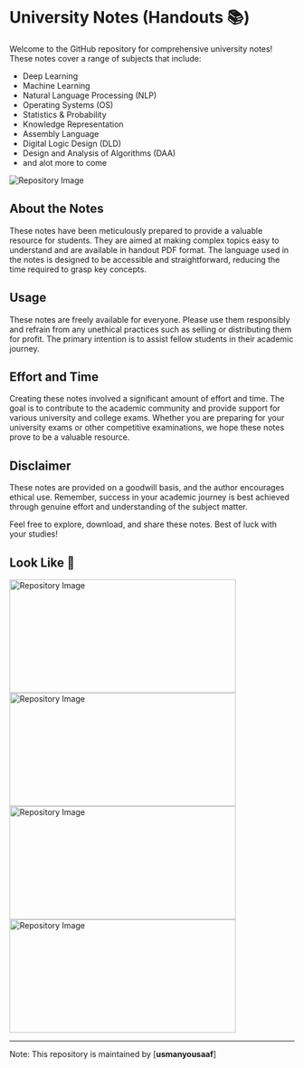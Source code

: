# University Notes   (Handouts 📚) 

Welcome to the GitHub repository for comprehensive university notes! These notes cover a range of subjects that include:

- Deep Learning
- Machine Learning
- Natural Language Processing (NLP)
- Operating Systems (OS)
- Statistics & Probability
- Knowledge Representation
- Assembly Language
- Digital Logic Design (DLD)
- Design and Analysis of Algorithms (DAA)
- and alot more to come 

![Repository Image](https://github.com/usmanyousaaf/deeplearing_complete_course/blob/main/images%20for%20decprition/folders.png)


## About the Notes

These notes have been meticulously prepared to provide a valuable resource for students. They are aimed at making complex topics easy to understand and are available in handout PDF format. The language used in the notes is designed to be accessible and straightforward, reducing the time required to grasp key concepts.

## Usage

These notes are freely available for everyone. Please use them responsibly and refrain from any unethical practices such as selling or distributing them for profit. The primary intention is to assist fellow students in their academic journey.

## Effort and Time

Creating these notes involved a significant amount of effort and time. The goal is to contribute to the academic community and provide support for various university and college exams. Whether you are preparing for your university exams or other competitive examinations, we hope these notes prove to be a valuable resource.

## Disclaimer

These notes are provided on a goodwill basis, and the author encourages ethical use. Remember, success in your academic journey is best achieved through genuine effort and understanding of the subject matter.

Feel free to explore, download, and share these notes. Best of luck with your studies!


## Look Like 👀


<img src="https://github.com/usmanyousaaf/deeplearing_complete_course/blob/main/images%20for%20decprition/dl2.png" alt="Repository Image" width="400" height="200" />

<img src="https://github.com/usmanyousaaf/deeplearing_complete_course/blob/main/images%20for%20decprition/sprb.png" alt="Repository Image" width="400" height="200" />

<img src="https://github.com/usmanyousaaf/deeplearing_complete_course/blob/main/images%20for%20decprition/sprob.png" alt="Repository Image" width="400" height="200" />

<img src="https://github.com/usmanyousaaf/deeplearing_complete_course/blob/main/images%20for%20decprition/ml.png" alt="Repository Image" width="400" height="200" />

---
Note: This repository is maintained by [**usmanyousaaf**]
